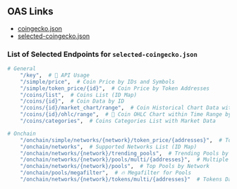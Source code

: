 ## OAS Links

- [coingecko.json](https://raw.githubusercontent.com/eesuhn/coingecko-api-merged-oas/refs/heads/main/app/docs/coingecko.json)
- [selected-coingecko.json](https://raw.githubusercontent.com/eesuhn/coingecko-api-merged-oas/refs/heads/main/app/docs/selected-coingecko.json)

### List of Selected Endpoints for `selected-coingecko.json`

```sh
# General
    "/key",  # 💼 API Usage
    "/simple/price",  # Coin Price by IDs and Symbols
    "/simple/token_price/{id}",  # Coin Price by Token Addresses
    "/coins/list",  # Coins List (ID Map)
    "/coins/{id}",  # Coin Data by ID
    "/coins/{id}/market_chart/range",  # Coin Historical Chart Data within Time Range by ID
    "/coins/{id}/ohlc/range",  # 💼 Coin OHLC Chart within Time Range by ID
    "/coins/categories",  # Coins Categories List with Market Data

# Onchain
    "/onchain/simple/networks/{network}/token_price/{addresses}",  # Token Price by Token Addresses
    "/onchain/networks",  # Supported Networks List (ID Map)
    "/onchain/networks/{network}/trending_pools",  # Trending Pools by Network
    "/onchain/networks/{network}/pools/multi/{addresses}",  # Multiple Pools Data by Pool Addresses
    "/onchain/networks/{network}/pools",  # Top Pools by Network
    "/onchain/pools/megafilter",  # 🔥 Megafilter for Pools
    "/onchain/networks/{network}/tokens/multi/{addresses}"  # Tokens Data by Token Addresses
```
